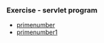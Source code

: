 ### Exercise - servlet program
- [primenumber](https://github.com/Adhyashetty-bit/1workedexample/blob/main/6c_servlet_program/numberisprime%20or%20not.png)
- [primenumber1](https://github.com/Adhyashetty-bit/1workedexample/blob/main/6c_servlet_program/prime_or_not.png)
